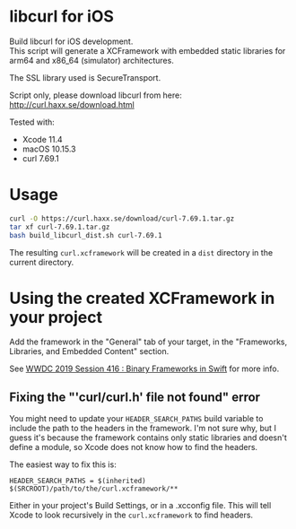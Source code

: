# libcurl for iOS

Build libcurl for iOS development.  
This script will generate a XCFramework with embedded static libraries for arm64 and x86_64 (simulator) architectures.  

The SSL library used is SecureTransport.
  
Script only, please download libcurl from here: http://curl.haxx.se/download.html  

Tested with:

- Xcode 11.4
- macOS 10.15.3
- curl 7.69.1

# Usage

```bash
curl -O https://curl.haxx.se/download/curl-7.69.1.tar.gz
tar xf curl-7.69.1.tar.gz
bash build_libcurl_dist.sh curl-7.69.1
```

The resulting `curl.xcframework` will be created in a `dist` directory in the current directory.

# Using the created XCFramework in your project

Add the framework in the "General" tab of your target, in the "Frameworks, Libraries, and Embedded Content" section.

See [WWDC 2019 Session 416 : Binary Frameworks in Swift](https://developer.apple.com/videos/play/wwdc2019/416/) for more info.

## Fixing the "'curl/curl.h' file not found" error

You might need to update your `HEADER_SEARCH_PATHS` build variable to include the path to the headers in the framework. I'm not sure why, but I guess it's because the framework contains only static libraries and doesn't define a module, so Xcode does not know how to find the headers.

The easiest way to fix this is:

```
HEADER_SEARCH_PATHS = $(inherited) $(SRCROOT)/path/to/the/curl.xcframework/**
```

Either in your project's Build Settings, or in a .xcconfig file. This will tell Xcode to look recursively in the `curl.xcframework` to find headers.